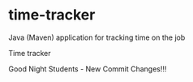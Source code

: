 # time-tracker
Java (Maven) application for tracking time on the job

Time tracker

Good Night Students - New Commit Changes!!!
